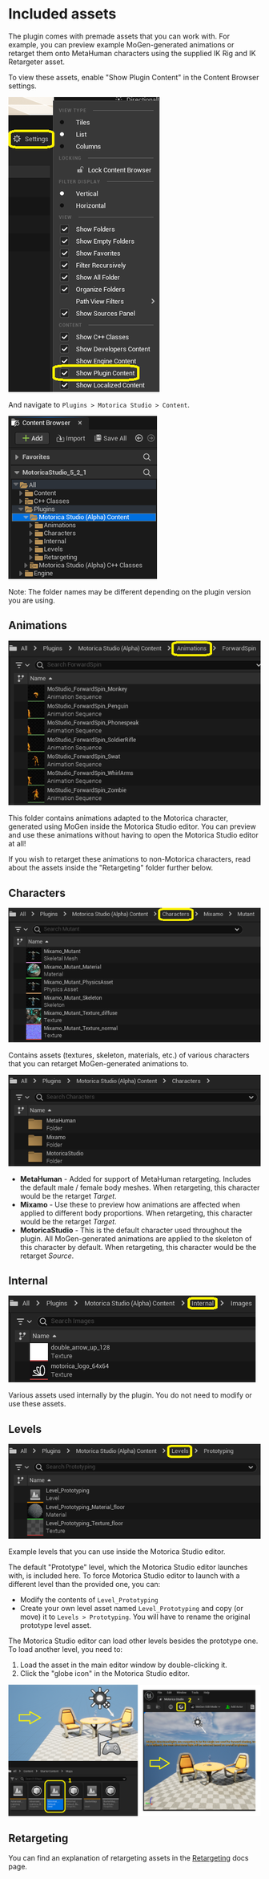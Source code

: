 # Included assets
The plugin comes with premade assets that you can work with. For example, you can preview example MoGen-generated animations or retarget them onto MetaHuman characters using the supplied IK Rig and IK Retargeter asset.

To view these assets, enable "Show Plugin Content" in the Content Browser settings.

![](../images/content-browser-settings-show-plugin-content.png)

And navigate to `Plugins > Motorica Studio > Content`.

![](../images/content-browser-folder-plugin.png)

Note: The folder names may be different depending on the plugin version you are using.

## Animations
![](../images/content-browser-folder-plugin-animations.png)

This folder contains animations adapted to the Motorica character, generated using MoGen inside the Motorica Studio editor. You can preview and use these animations without having to open the Motorica Studio editor at all!

If you wish to retarget these animations to non-Motorica characters, read about the assets inside the "Retargeting" folder further below.

## Characters
![](../images/content-browser-folder-plugin-characters-2.png)

Contains assets (textures, skeleton, materials, etc.) of various characters that you can retarget MoGen-generated animations to.

![](../images/content-browser-folder-plugin-characters.png)

- **MetaHuman** - Added for support of MetaHuman retargeting. Includes the default male / female body meshes. When retargeting, this character would be the retarget *Target*.
- **Mixamo** - Use these to preview how animations are affected when applied to different body proportions. When retargeting, this character would be the retarget *Target*.
- **MotoricaStudio** - This is the default character used throughout the plugin. All MoGen-generated animations are applied to the skeleton of this character by default. When retargeting, this character would be the retarget *Source*.

## Internal
![](../images/content-browser-folder-plugin-internal.png)

Various assets used internally by the plugin. You do not need to modify or use these assets.

## Levels
![](../images/content-browser-folder-plugin-levels.png)

Example levels that you can use inside the Motorica Studio editor.

The default "Prototype" level, which the Motorica Studio editor launches with, is included here. To force Motorica Studio editor to launch with a different level than the provided one, you can:
- Modify the contents of `Level_Prototyping`
- Create your own level asset named `Level_Prototyping` and copy (or move) it to `Levels > Prototyping`. You will have to rename the original prototype level asset.

The Motorica Studio editor can load other levels besides the prototype one. To load another level, you need to:
1. Load the asset in the main editor window by double-clicking it.
2. Click the "globe icon" in the Motorica Studio editor.

![](../images/load-custom-level.png)

## Retargeting
You can find an explanation of retargeting assets in the [Retargeting](../retargeting) docs page.
